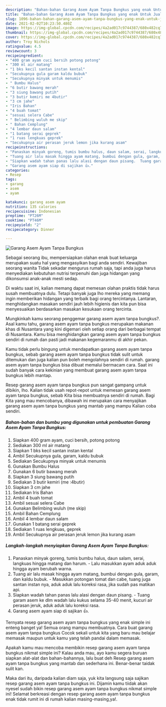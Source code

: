 ```yaml
---
description: "Bahan-bahan Garang Asem Ayam Tanpa Bungkus yang enak Untuk Jualan"
title: "Bahan-bahan Garang Asem Ayam Tanpa Bungkus yang enak Untuk Jualan"
slug: 1096-bahan-bahan-garang-asem-ayam-tanpa-bungkus-yang-enak-untuk-jualan
date: 2021-02-02T10:23:50.480Z
image: https://img-global.cpcdn.com/recipes/4a2ad017c9744387/680x482cq70/garang-asem-ayam-tanpa-bungkus-foto-resep-utama.jpg
thumbnail: https://img-global.cpcdn.com/recipes/4a2ad017c9744387/680x482cq70/garang-asem-ayam-tanpa-bungkus-foto-resep-utama.jpg
cover: https://img-global.cpcdn.com/recipes/4a2ad017c9744387/680x482cq70/garang-asem-ayam-tanpa-bungkus-foto-resep-utama.jpg
author: Troy Nichols
ratingvalue: 4.5
reviewcount: 3
recipeingredient:
- "400 gram ayam cuci bersih potong potong"
- "300 ml air matang"
- "1 bks kecil santan instan kental"
- "Secukupnya gula garam kaldu bubuk"
- "Secukupnya minyak untuk menumis"
- " Bumbu Halus"
- "6 butir bawang merah"
- "3 siung bawang putih"
- "3 butir kemiri me 4butir"
- "3 cm jahe"
- "Iris Bahan"
- "4 buah tomat"
- "sesuai selera Cabe"
- " Belimbing wuluh me skip"
- " Bahan Cemplung"
- "4 lembar daun salam"
- "1 batang serai geprek"
- "1 ruas lengkuas geprek"
- "Secukupnya air perasan jeruk lemon jika kurang asam"
recipeinstructions:
- "Panaskan minyak goreng, tumis bumbu halus, daun salam, serai, langkuas hingga matang dan harum.  Lalu masukkan ayam aduk aduk hingga ayam berubah warna."
- "Tuang air lalu masak hingga ayam matang, bumbui dengan gula, garam, dan kaldu bubuk.  Masukkan potongan tomat dan cabe, tuang juga santan instan nya, aduk aduk lalu koreksi rasa, jika sudah pas matikan api."
- "Siapkan wadah tahan panas lalu alasi dengan daun pisang.  Tuang garam asem ke dlm wadah lalu kukus selama 35-40 menit, kucuri air perasan jeruk, aduk aduk lalu koreksi rasa."
- "Garang asem ayam siap di sajikan 👍."
categories:
- Resep
tags:
- garang
- asem
- ayam

katakunci: garang asem ayam 
nutrition: 135 calories
recipecuisine: Indonesian
preptime: "PT26M"
cooktime: "PT46M"
recipeyield: "2"
recipecategory: Dinner

---
```



![Garang Asem Ayam Tanpa Bungkus](https://img-global.cpcdn.com/recipes/4a2ad017c9744387/680x482cq70/garang-asem-ayam-tanpa-bungkus-foto-resep-utama.jpg)

Sebagai seorang ibu, mempersiapkan olahan enak buat keluarga merupakan suatu hal yang mengasyikan bagi anda sendiri. Kewajiban seorang  wanita Tidak sekadar mengurus rumah saja, tapi anda juga harus menyediakan kebutuhan nutrisi terpenuhi dan juga hidangan yang dikonsumsi anak-anak mesti sedap.

Di waktu  saat ini, kalian memang dapat memesan olahan praktis tidak harus susah membuatnya dulu. Tetapi banyak juga lho mereka yang memang ingin memberikan hidangan yang terbaik bagi orang tercintanya. Lantaran, menghidangkan masakan sendiri jauh lebih higienis dan kita pun bisa menyesuaikan berdasarkan masakan kesukaan orang tercinta. 



Mungkinkah kamu seorang penggemar garang asem ayam tanpa bungkus?. Asal kamu tahu, garang asem ayam tanpa bungkus merupakan makanan khas di Nusantara yang kini digemari oleh setiap orang dari berbagai tempat di Nusantara. Kamu bisa menghidangkan garang asem ayam tanpa bungkus sendiri di rumah dan pasti jadi makanan kegemaranmu di akhir pekan.

Kamu tidak perlu bingung untuk mendapatkan garang asem ayam tanpa bungkus, sebab garang asem ayam tanpa bungkus tidak sulit untuk ditemukan dan juga kalian pun boleh mengolahnya sendiri di rumah. garang asem ayam tanpa bungkus bisa dibuat memalui bermacam cara. Saat ini sudah banyak cara kekinian yang membuat garang asem ayam tanpa bungkus lebih mantap.

Resep garang asem ayam tanpa bungkus pun sangat gampang untuk dibikin, lho. Kalian tidak usah repot-repot untuk memesan garang asem ayam tanpa bungkus, sebab Kita bisa membuatnya sendiri di rumah. Bagi Kita yang mau mencobanya, dibawah ini merupakan cara menyajikan garang asem ayam tanpa bungkus yang mantab yang mampu Kalian coba sendiri.

<!--inarticleads1-->

##### Bahan-bahan dan bumbu yang digunakan untuk pembuatan Garang Asem Ayam Tanpa Bungkus:

1. Siapkan 400 gram ayam, cuci bersih, potong potong
1. Sediakan 300 ml air matang
1. Siapkan 1 bks kecil santan instan kental
1. Ambil Secukupnya gula, garam, kaldu bubuk
1. Sediakan Secukupnya minyak untuk menumis
1. Gunakan  Bumbu Halus
1. Gunakan 6 butir bawang merah
1. Siapkan 3 siung bawang putih
1. Sediakan 3 butir kemiri (me :4butir)
1. Siapkan 3 cm jahe
1. Sediakan Iris Bahan
1. Ambil 4 buah tomat
1. Ambil sesuai selera Cabe
1. Gunakan  Belimbing wuluh (me skip)
1. Ambil  Bahan Cemplung
1. Ambil 4 lembar daun salam
1. Gunakan 1 batang serai geprek
1. Sediakan 1 ruas lengkuas, geprek
1. Ambil Secukupnya air perasan jeruk lemon jika kurang asam




<!--inarticleads2-->

##### Langkah-langkah menyiapkan Garang Asem Ayam Tanpa Bungkus:

1. Panaskan minyak goreng, tumis bumbu halus, daun salam, serai, langkuas hingga matang dan harum.  - Lalu masukkan ayam aduk aduk hingga ayam berubah warna.
1. Tuang air lalu masak hingga ayam matang, bumbui dengan gula, garam, dan kaldu bubuk.  - Masukkan potongan tomat dan cabe, tuang juga santan instan nya, aduk aduk lalu koreksi rasa, jika sudah pas matikan api.
1. Siapkan wadah tahan panas lalu alasi dengan daun pisang.  - Tuang garam asem ke dlm wadah lalu kukus selama 35-40 menit, kucuri air perasan jeruk, aduk aduk lalu koreksi rasa.
1. Garang asem ayam siap di sajikan 👍.




Ternyata resep garang asem ayam tanpa bungkus yang enak simple ini enteng banget ya! Semua orang mampu membuatnya. Cara buat garang asem ayam tanpa bungkus Cocok sekali untuk kita yang baru mau belajar memasak maupun untuk kamu yang telah pandai dalam memasak.

Apakah kamu mau mencoba membikin resep garang asem ayam tanpa bungkus nikmat simple ini? Kalau anda mau, ayo kamu segera buruan siapkan alat-alat dan bahan-bahannya, lalu buat deh Resep garang asem ayam tanpa bungkus yang mantab dan sederhana ini. Benar-benar taidak sulit kan. 

Maka dari itu, daripada kalian diam saja, yuk kita langsung saja sajikan resep garang asem ayam tanpa bungkus ini. Dijamin kamu tiidak akan nyesel sudah bikin resep garang asem ayam tanpa bungkus nikmat simple ini! Selamat berkreasi dengan resep garang asem ayam tanpa bungkus enak tidak rumit ini di rumah kalian masing-masing,ya!.

